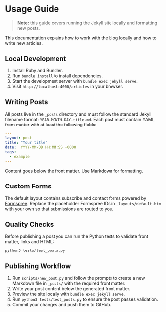 # Usage Guide

> **Note:** this guide covers running the Jekyll site locally and formatting new posts.

This documentation explains how to work with the blog locally and how to write new articles.

## Local Development

1. Install Ruby and Bundler.
2. Run `bundle install` to install dependencies.
3. Start the development server with `bundle exec jekyll serve`.
4. Visit `http://localhost:4000/articles` in your browser.

## Writing Posts

All posts live in the `_posts` directory and must follow the standard Jekyll filename format: `YEAR-MONTH-DAY-title.md`.
Each post must contain YAML front matter with at least the following fields:

```yaml
---
layout: post
title: "Your title"
date:  YYYY-MM-DD HH:MM:SS +0000
tags:
  - example
---
```

Content goes below the front matter. Use Markdown for formatting.

## Custom Forms

The default layout contains subscribe and contact forms powered by [Formspree](https://formspree.io/). Replace the placeholder Formspree IDs in `_layouts/default.htm` with your own so that submissions are routed to you.

## Quality Checks

Before publishing a post you can run the Python tests to validate front matter,
links and HTML:

```bash
python3 tests/test_posts.py
```


## Publishing Workflow

1. Run `scripts/new_post.py` and follow the prompts to create a new Markdown file in `_posts/` with the required front matter.
2. Write your post content below the generated front matter.
3. Preview the site locally with `bundle exec jekyll serve`.
4. Run `python3 tests/test_posts.py` to ensure the post passes validation.
5. Commit your changes and push them to GitHub.

